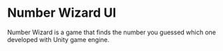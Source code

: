 # Number Wizard UI
Number Wizard is a game that finds the number you guessed which one developed with Unity game engine.
